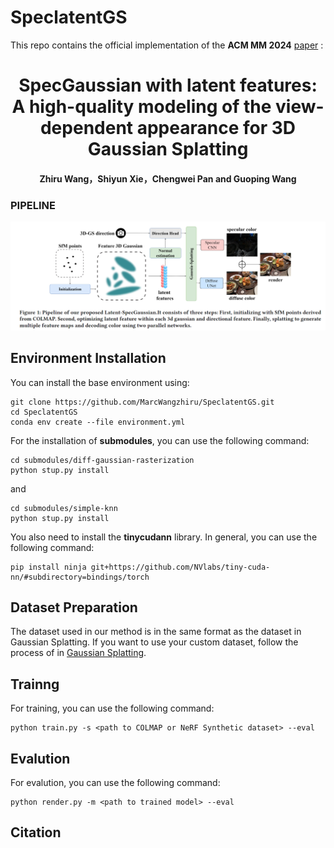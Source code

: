 # SpeclatentGS
This repo contains the official implementation of the **ACM MM 2024** [paper]() :

<div align="center">
<h1>
<b>
SpecGaussian with latent features: A high-quality modeling of the view-dependent appearance for 3D Gaussian Splatting
</b>
</h1>
<h4>
<b>
Zhiru Wang，Shiyun Xie，Chengwei Pan and Guoping Wang
</b>
</h4>
</div>

### PIPELINE 
![pipeline](/assets/pipeline.png)

## Environment Installation
You can install the base environment using:
```shell
git clone https://github.com/MarcWangzhiru/SpeclatentGS.git
cd SpeclatentGS
conda env create --file environment.yml
```
For the installation of **submodules**, you can use the following command: 
```shell
cd submodules/diff-gaussian-rasterization
python stup.py install
```
and
```shell
cd submodules/simple-knn
python stup.py install
```
You also need to install the **tinycudann** library. In general, you can use the following command:
```shell
pip install ninja git+https://github.com/NVlabs/tiny-cuda-nn/#subdirectory=bindings/torch
```

## Dataset Preparation
The dataset used in our method is in the same format as the dataset in Gaussian Splatting. If you want to use your custom dataset, follow the process of in [Gaussian Splatting](https://github.com/graphdeco-inria/gaussian-splatting.git).


## Trainng
For training, you can use the following command:
```shell
python train.py -s <path to COLMAP or NeRF Synthetic dataset> --eval
```
## Evalution
For evalution, you can use the following command:
```shell
python render.py -m <path to trained model> --eval
```


## Citation
